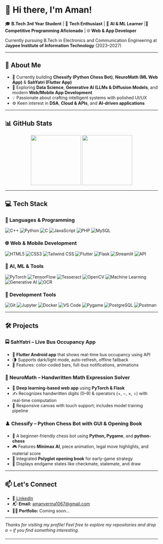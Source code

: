 # 👋 Hi there, I'm Aman!

🎓 **B.Tech 3rd Year Student** | 🚀 **Tech Enthusiast** | 🧠 **AI & ML Learner** |🧩 **Competitive Programming Aficionado** | 🌐 **Web & App Developer**

Currently pursuing B.Tech in Electronics and Communication Engineering at **Jaypee Institute of Information Technology** (2023–2027)

---

## 🧠 About Me

- 🔭 Currently building **Chessify (Python Chess Bot)**, **NeuroMath (ML Web App)** & **SahYatri (Flutter App)**
- 🌱 Exploring **Data Science**, **Generative AI (LLMs & Diffusion Models**, and modern **Web/Mobile App Development**
- 💡 Passionate about crafting intelligent systems with polished UI/UX
- ⚙️ Keen interest in **DSA**, **Cloud & APIs**, and **AI-driven applications**

---

## 📊 GitHub Stats

<p align="center">
  <img src="https://github-readme-stats.vercel.app/api?username=AmanVerma1067&show_icons=true&theme=algolia&rank_icon=github&include_all_commits" height="165">
  <img src="https://github-readme-stats.vercel.app/api/top-langs/?username=AmanVerma1067&layout=compact&theme=algolia&include_all_commits" height="165">
</p>

---

## 💻 Tech Stack

### 🚀 Languages & Programming
![C++](https://img.shields.io/badge/C++-00599C?style=flat&logo=c%2B%2B&logoColor=white)
![Python](https://img.shields.io/badge/Python-3776AB?style=flat&logo=python&logoColor=white)
![C](https://img.shields.io/badge/C-00599C?style=flat&logo=c&logoColor=white)
![JavaScript](https://img.shields.io/badge/JavaScript-F7DF1E?style=flat&logo=javascript&logoColor=black)
![PHP](https://img.shields.io/badge/PHP-777BB4?style=flat&logo=php&logoColor=white)
![MySQL](https://img.shields.io/badge/MySQL-4479A1?style=flat&logo=mysql&logoColor=white)


### 🌐 Web & Mobile Development
![HTML5](https://img.shields.io/badge/HTML5-E34F26?style=flat&logo=html5&logoColor=white)
![CSS3](https://img.shields.io/badge/CSS3-1572B6?style=flat&logo=css3&logoColor=white)
![Tailwind CSS](https://img.shields.io/badge/Tailwind_CSS-38B2AC?style=flat&logo=tailwind-css&logoColor=white)
![Flutter](https://img.shields.io/badge/Flutter-02569B?style=flat&logo=flutter&logoColor=white)
![Flask](https://img.shields.io/badge/Flask-000000?style=flat&logo=flask&logoColor=white)
![Streamlit](https://img.shields.io/badge/Streamlit-FF4B4B?style=flat&logo=streamlit&logoColor=white)
![API](https://img.shields.io/badge/API-Postman-orange?style=flat&logo=postman)
### 🧠 AI, ML & Tools
![PyTorch](https://img.shields.io/badge/PyTorch-EE4C2C?style=flat&logo=pytorch&logoColor=white)
![TensorFlow](https://img.shields.io/badge/TensorFlow-FF6F00?style=flat&logo=tensorflow&logoColor=white)
![Tesseract](https://img.shields.io/badge/Tesseract-4285F4?style=flat&logo=google&logoColor=white)
![OpenCV](https://img.shields.io/badge/OpenCV-5C3EE8?style=flat&logo=opencv&logoColor=white)
![Machine Learning](https://img.shields.io/badge/-Machine%20Learning-brightgreen)
![Generative AI](https://img.shields.io/badge/-Gen%20AI-purple)
![OCR](https://img.shields.io/badge/OCR-black?style=flat)

### 🔧 Development Tools
![Git](https://img.shields.io/badge/Git-F05032?style=flat&logo=git&logoColor=white)
![Jupyter](https://img.shields.io/badge/Jupyter-F37626?style=flat&logo=jupyter&logoColor=white)
![Docker](https://img.shields.io/badge/Docker-2496ED?style=flat&logo=docker&logoColor=white)
![VS Code](https://img.shields.io/badge/VS%20Code-007ACC?style=flat&logo=visual-studio-code&logoColor=white)
![Pygame](https://img.shields.io/badge/Pygame-3766AB?style=flat&logo=python&logoColor=white)
![PostgreSQL](https://img.shields.io/badge/PostgreSQL-336791?style=flat&logo=postgresql&logoColor=white)
![Postman](https://img.shields.io/badge/Postman-FF6C37?style=flat&logo=postman&logoColor=white)

---

## 🛠️ Projects

### 🚍 SahYatri – Live Bus Occupancy App
- 📱 **Flutter Android app** that shows real-time bus occupancy using API
- 🌗 Supports dark/light mode, auto-refresh, offline fallback
- 🧠 Features: color-coded bars, full-bus notifications, animations

### 🧮 NeuroMath – Handwritten Math Expression Solver
- 🧠 **Deep learning-based web app** using **PyTorch & Flask**
- ✍️ Recognizes handwritten digits (0–9) & operators (+, −, ×, ÷) with real-time computation
- 🧩 Responsive canvas with touch support; includes model training pipeline

### ♟️ Chessify – Python Chess Bot with GUI & Opening Book
- 🧠 A beginner-friendly chess bot using **Python, Pygame**, and **python-chess**
- 🎮 Features **Minimax AI**, piece animation, legal move highlights, and material score
- 📘 Integrated **Polyglot opening book** for early-game strategy
- 👑 Displays endgame states like checkmate, stalemate, and draw

---

## 📫 Let's Connect

- 🔗 [LinkedIn](https://www.linkedin.com/in/amanverma1067/)
- 📬 **Email:** amanverma1067@gmail.com
- 🧑‍💻 **Portfolio:** Coming soon...

---

_Thanks for visiting my profile! Feel free to explore my repositories and drop a ⭐ if you find something interesting._

---
